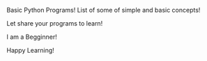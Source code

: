Basic Python Programs! List of some of simple and basic concepts!

Let share your programs to learn!

I am a Begginner!

Happy Learning!